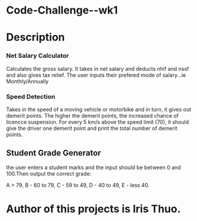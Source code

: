 # Code-Challenge--wk1

# Description 

### Net Salary Calculator
 Calculates the gross salary. It takes in net salary and deducts nhif and nssf and also gives tax relief.
 The user inputs their prefered mode of salary...ie Monthly/Annually

### Speed Detection
 Takes in the speed of a moving vehicle or motorbike and in turn, it gives out demerit points. 
 The higher the demerit points, the increased chance of licencce suspension. For every 5 km/s above the speed limit (70), it should give the driver one demerit point and print the total number of demerit points.

## Student Grade Generator
the user enters a student marks and the input should be between 0 and 100.Then output the correct grade:

A > 79, B - 60 to 79, C - 59 to 49, D - 40 to 49, E - less 40.

# Author of this projects is Iris Thuo.